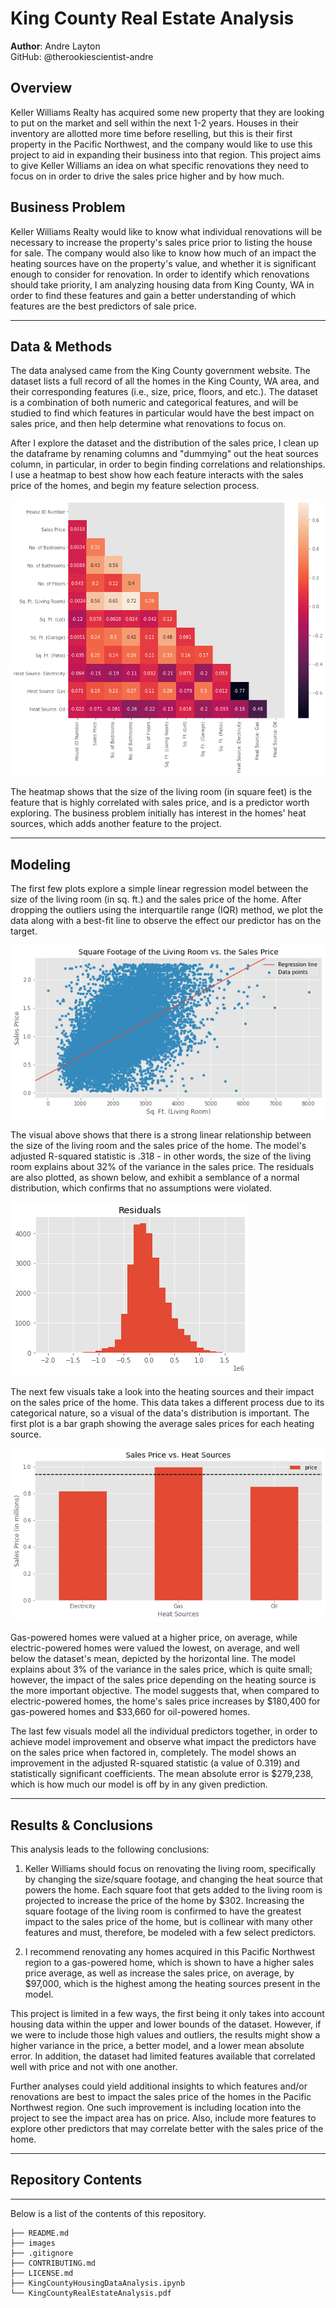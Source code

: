 # King County Real Estate Analysis

**Author**: Andre Layton  
GitHub: @therookiescientist-andre

## Overview

  Keller Williams Realty has acquired some new property that they are looking to put on the market and sell within the next 1-2 years. Houses in their inventory are allotted more time before reselling, but this is their first property in the Pacific Northwest, and the company would like to use this project to aid in expanding their business into that region. This project aims to give Keller Williams an idea on what specific renovations they need to focus on in order to drive the sales price higher and by how much.
  
## Business Problem

  Keller Williams Realty would like to know what individual renovations will be necessary to increase the property's sales price prior to listing the house for sale. The company would also like to know how much of an impact the heating sources have on the property's value, and whether it is significant enough to consider for renovation. In order to identify which renovations should take priority, I am analyzing housing data from King County, WA in order to find these features and gain a better understanding of which features are the best predictors of sale price.
***

## Data & Methods

  The data analysed came from the King County government website. The dataset lists a full record of all the homes in the King County, WA area, and their corresponding features (i.e., size, price, floors, and etc.). The dataset is a combination of both numeric and categorical features, and will be studied to find which features in particular would have the best impact on sales price, and then help determine what renovations to focus on.

  After I explore the dataset and the distribution of the sales price, I clean up the dataframe by renaming columns and "dummying" out the heat sources column, in particular, in order to begin finding correlations and relationships. I use a heatmap to best show how each feature interacts with the sales price of the homes, and begin my feature selection process.
  
  ![Heatmap with Correlation Coefficients](images/heatmap.png)
  
The heatmap shows that the size of the living room (in square feet) is the feature that is highly correlated with sales price, and is a predictor worth exploring. The business problem initially has interest in the homes' heat sources, which adds another feature to the project.   
***

## Modeling

  The first few plots explore a simple linear regression model between the size of the living room (in sq. ft.) and the sales price of the home. After dropping the outliers using the interquartile range (IQR) method, we plot the data along with a best-fit line to observe the effect our predictor has on the target. 
  
  ![Sq. Ft. of living room vs. sales price](images/sqft_reg.png)
  
  The visual above shows that there is a strong linear relationship between the size of the living room and the sales price of the home. The model's adjusted R-squared statistic is .318 - in other words, the size of the living room explains about 32% of the variance in the sales price. The residuals are also plotted, as shown below, and exhibit a semblance of a normal distribution, which confirms that no assumptions were violated. 

  ![Residuals visual](images/sqft_resid.png)

  The next few visuals take a look into the heating sources and their impact on the sales price of the home. This data takes a different process due to its categorical nature, so a visual of the data's distribution is important. The first plot is a bar graph showing the average sales prices for each heating source.
  
  ![Heating Sources vs. average sales price](images/heatsources.png)

  Gas-powered homes were valued at a higher price, on average, while electric-powered homes were valued the lowest, on average, and well below the dataset's mean, depicted by the horizontal line. The model explains about 3% of the variance in the sales price, which is quite small; however, the impact of the sales price depending on the heating source is the more important objective. The model suggests that, when compared to electric-powered homes, the home's sales price increases by $180,400 for gas-powered homes and $33,660 for oil-powered homes. 
  
  The last few visuals model all the individual predictors together, in order to achieve model improvement and observe what impact the predictors have on the sales price when factored in, completely. The model shows an improvement in the adjusted R-squared statistic (a value of 0.319) and statistically significant coefficients. The mean absolute error is $279,238, which is how much our model is off by in any given prediction. 

***



## Results & Conclusions

This analysis leads to the following conclusions:

1. Keller Williams should focus on renovating the living room, specifically by changing the size/square footage, and changing the heat source that powers the home. Each square foot that gets added to the living room is projected to increase the price of the home by $302. Increasing the square footage of the living room is confirmed to have the greatest impact to the sales price of the home, but is collinear with many other features and must, therefore, be modeled with a few select predictors.

2. I recommend renovating any homes acquired in this Pacific Northwest region to a gas-powered home, which is shown to have a higher sales price average, as well as increase the sales price, on average, by $97,000, which is the highest among the heating sources present in the model.

This project is limited in a few ways, the first being it only takes into account housing data within the upper and lower bounds of the dataset. However, if we were to include those high values and outliers, the results might show a higher variance in the price, a better model, and a lower mean absolute error. In addition, the dataset had limited features available that correlated well with price and not with one another.

Further analyses could yield additional insights to which features and/or renovations are best to impact the sales price of the homes in the Pacific Northwest region. One such improvement is including location into the project to see the impact area has on price. Also, include more features to explore other predictors that may correlate better with the sales price of the home.

***





## Repository Contents
***
Below is a list of the contents of this repository.

```
├── README.md             
├── images   
├── .gitignore
├── CONTRIBUTING.md   
├── LICENSE.md
├── KingCountyHousingDataAnalysis.ipynb                               
└── KingCountyRealEstateAnalysis.pdf                         
```
